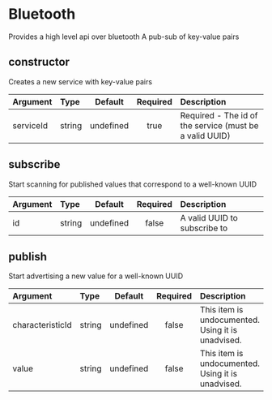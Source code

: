 
# Bluetooth

Provides a high level api over bluetooth
A pub-sub of key-value pairs


## constructor

Creates a new service with key-value pairs

| Argument | Type | Default | Required | Description |
| :---     | :--- | :---:   | :---:    | :---        |
| serviceId | string | undefined | true | Required - The id of the service (must be a valid UUID) |

## subscribe

Start scanning for published values that correspond to a well-known UUID

| Argument | Type | Default | Required | Description |
| :---     | :--- | :---:   | :---:    | :---        |
| id | string | undefined | false | A valid UUID to subscribe to |

## publish

Start advertising a new value for a well-known UUID

| Argument | Type | Default | Required | Description |
| :---     | :--- | :---:   | :---:    | :---        |
| characteristicId | string | undefined | false | This item is undocumented. Using it is unadvised. |
| value | string | undefined | false | This item is undocumented. Using it is unadvised. |
